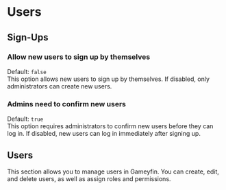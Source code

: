 # Users

## Sign-Ups

### Allow new users to sign up by themselves
Default: `false`  
This option allows new users to sign up by themselves. If disabled, only administrators can create new users.

### Admins need to confirm new users
Default: `true`  
This option requires administrators to confirm new users before they can log in. If disabled, new users can log in immediately after signing up.

## Users
This section allows you to manage users in Gameyfin. You can create, edit, and delete users, as well as assign roles and permissions.
